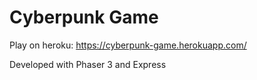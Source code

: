 # Cyberpunk Game

Play on heroku:
https://cyberpunk-game.herokuapp.com/

Developed with Phaser 3 and Express
